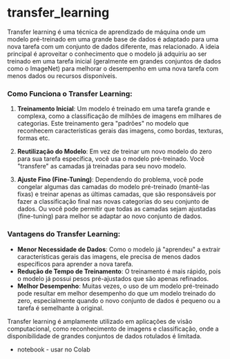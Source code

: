 # transfer_learning

Transfer learning é uma técnica de aprendizado de máquina onde um modelo pré-treinado em uma grande base de dados é adaptado para uma nova tarefa com um conjunto de dados diferente, mas relacionado. A ideia principal é aproveitar o conhecimento que o modelo já adquiriu ao ser treinado em uma tarefa inicial (geralmente em grandes conjuntos de dados como o ImageNet) para melhorar o desempenho em uma nova tarefa com menos dados ou recursos disponíveis.

### Como Funciona o Transfer Learning:

1. **Treinamento Inicial**: Um modelo é treinado em uma tarefa grande e complexa, como a classificação de milhões de imagens em milhares de categorias. Este treinamento gera "padrões" no modelo que reconhecem características gerais das imagens, como bordas, texturas, formas etc.

2. **Reutilização do Modelo**: Em vez de treinar um novo modelo do zero para sua tarefa específica, você usa o modelo pré-treinado. Você "transfere" as camadas já treinadas para seu novo modelo.

3. **Ajuste Fino (Fine-Tuning)**: Dependendo do problema, você pode congelar algumas das camadas do modelo pré-treinado (mantê-las fixas) e treinar apenas as últimas camadas, que são responsáveis por fazer a classificação final nas novas categorias do seu conjunto de dados. Ou você pode permitir que todas as camadas sejam ajustadas (fine-tuning) para melhor se adaptar ao novo conjunto de dados.

### Vantagens do Transfer Learning:
- **Menor Necessidade de Dados**: Como o modelo já "aprendeu" a extrair características gerais das imagens, ele precisa de menos dados específicos para aprender a nova tarefa.
- **Redução de Tempo de Treinamento**: O treinamento é mais rápido, pois o modelo já possui pesos pré-ajustados que são apenas refinados.
- **Melhor Desempenho**: Muitas vezes, o uso de um modelo pré-treinado pode resultar em melhor desempenho do que um modelo treinado do zero, especialmente quando o novo conjunto de dados é pequeno ou a tarefa é semelhante à original.

Transfer learning é amplamente utilizado em aplicações de visão computacional, como reconhecimento de imagens e classificação, onde a disponibilidade de grandes conjuntos de dados rotulados é limitada.


* notebook - usar no Colab
